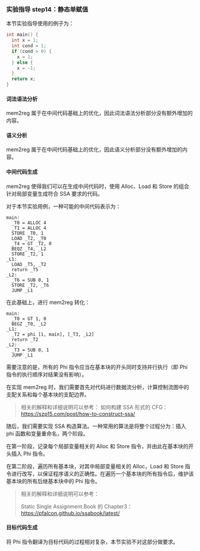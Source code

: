### 实验指导 step14：静态单赋值

本节实验指导使用的例子为：

```C
int main() {
  int x = 1;
  int cond = 1;
  if (cond > 0) {
    x = 1;
  } else {
    x = -1;
  }
  return x;
}
```

#### 词法语法分析

mem2reg 属于在中间代码基础上的优化，因此词法语法分析部分没有额外增加的内容。

#### 语义分析

mem2reg 属于在中间代码基础上的优化，因此语义分析部分没有额外增加的内容。

#### 中间代码生成

mem2reg 使得我们可以在生成中间代码时，使用 Alloc、Load 和 Store 的组合针对局部变量生成符合 SSA 要求的代码。

对于本节实验用例，一种可能的中间代码表示为：

```assembly
main:
  _T0 = ALLOC 4
  _T1 = ALLOC 4
  STORE _T0, 1
  LOAD _T2, _T0
  _T4 = GT _T2, 0
  BEQZ _T4, _L2
  STORE _T2, 1
_L1:
  LOAD _T5, _T2
  return _T5
_L2:
  _T6 = SUB 0, 1
  STORE _T2, _T6
  JUMP _L1
```

在此基础上，进行 mem2reg 转化：

```assembly
main:
  _T0 = GT 1, 0
  BEGZ _T0, _L2
_L1:
  _T2 = phi [1, main], [_T3, _L2]
  return _T2
_L2:
  _T3 = SUB 0, 1
  JUMP _L1
```

需要注意的是，所有的 Phi 指令应当在基本块的开头同时支持并行执行（即 Phi 指令的执行顺序对结果没有影响）。

在实现 mem2reg 时，我们需要首先对代码进行数据流分析，计算控制流图中的支配关系和每个基本块的支配边界。

> 相关的解释和详细说明可以参考：
> 如何构建 SSA 形式的 CFG：https://szp15.com/post/how-to-construct-ssa/

随后，我们需要实现 SSA 构造算法。一种常用的算法是将整个过程分为：插入 phi 函数和变量重命名，两个阶段。

在第一阶段，记录每个局部变量相关的 Alloc 和 Store 指令，并由此在基本块的开头插入 Phi 指令。

在第二阶段，遍历所有基本块，对其中局部变量相关的 Alloc，Load 和 Store 指令进行改写，以保证程序语义的正确性。在遍历一个基本块的所有指令后，维护该基本块的所有后继基本块中的 Phi 指令。

> 相关的解释和详细说明可以参考：
>
> Static Single Assignment Book 的 Chapter3：https://pfalcon.github.io/ssabook/latest/

#### 目标代码生成

将 Phi 指令翻译为目标代码的过程相对复杂，本节实验不对这部分做要求。